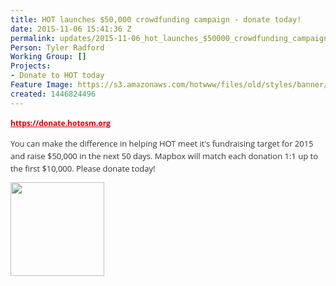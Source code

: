 ```yaml
---
title: HOT launches $50,000 crowdfunding campaign - donate today!
date: 2015-11-06 15:41:36 Z
permalink: updates/2015-11-06_hot_launches_$50000_crowdfunding_campaign_-_donate_today!
Person: Tyler Radford
Working Group: []
Projects:
- Donate to HOT today
Feature Image: https://s3.amazonaws.com/hotwww/files/old/styles/banner/public/twitter-card-large.jpg
created: 1446824496
---
```


<p style="color: #333333; font-family: 'Open Sans', Arial, Helvetica, sans-serif; font-size: 12px; line-height: 20px;"><strong><a style="color: #d40000;" href="https://donate.hotosm.org/" target="_self">https://donate.hotosm.org</a></strong></p><p style="color: #333333; font-family: 'Open Sans', Arial, Helvetica, sans-serif; font-size: 12px; line-height: 20px;"><span style="font-size: 13.008px; line-height: 1.538em;">You can make the difference in helping HOT meet it's fundraising target for 2015 and raise $50,000 in the next 50 days. Mapbox will match each donation 1:1 up to the first $10,000. Please donate today!</span></p><p style="color: #333333; font-family: 'Open Sans', Arial, Helvetica, sans-serif; font-size: 12px; line-height: 20px;"><span style="font-size: 13.008px; line-height: 1.538em;"><img src="https://donate.hotosm.org/img/Mapbox-Graphic.jpg" alt="" style="width:150px;height:150px"></span></p>
